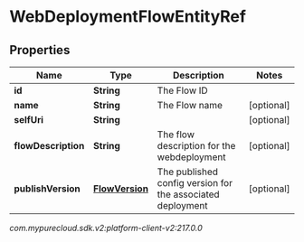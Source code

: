 # WebDeploymentFlowEntityRef


## Properties

| Name | Type | Description | Notes |
| ------------ | ------------- | ------------- | ------------- |
| **id** | **String** | The Flow ID |  |
| **name** | **String** | The Flow name |  [optional] |
| **selfUri** | **String** |  |  [optional] |
| **flowDescription** | **String** | The flow description for the webdeployment |  [optional] |
| **publishVersion** | [**FlowVersion**](FlowVersion) | The published config version for the associated deployment |  [optional] |




_com.mypurecloud.sdk.v2:platform-client-v2:217.0.0_
